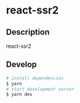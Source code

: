 # react-ssr2

## Description

react-ssr2

## Develop

```bash
# install dependencies
$ yarn
# start development server
$ yarn dev
```